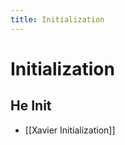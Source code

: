 ```yaml
---
title: Initialization
---
```


# Initialization

## He Init
- [[Xavier Initialization]]














